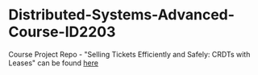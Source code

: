 # Distributed-Systems-Advanced-Course-ID2203

Course Project Repo - "Selling Tickets Efficiently and Safely: CRDTs with Leases" can be found [here](https://github.com/Arraying/LCRDT)
